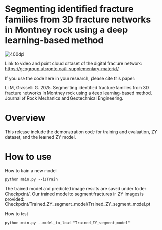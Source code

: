 ﻿# Segmenting identified fracture families from 3D fracture networks in Montney rock using a deep learning-based method
![400dpi](https://github.com/user-attachments/assets/f747526b-6f60-409f-96b7-a350407ca767)

Link to video and point cloud dataset of the digital fracture network: https://geogroup.utoronto.ca/li-supplementary-material/

If you use the code here in your research, please cite this paper:

Li M, Grasselli G. 2025. Segmenting identified fracture families from 3D fracture networks in Montney rock using a deep learning-based method. Journal of Rock Mechanics and Geotechnical Engineering.

# Overview
This release include the demonstration code for training and evaluation, ZY dataset, and the learned ZY model.
# How to use
How to train a new model

    python main.py --isTrain

The trained model and predicted image results are saved under folder Checkpoint/. Our trained model to segment fractures in ZY images is provided: Checkpoint/Trained_ZY_segment_model/Trained_ZY_segment_model.pt

How to test

    python main.py --model_to_load "Trained_ZY_segment_model"


